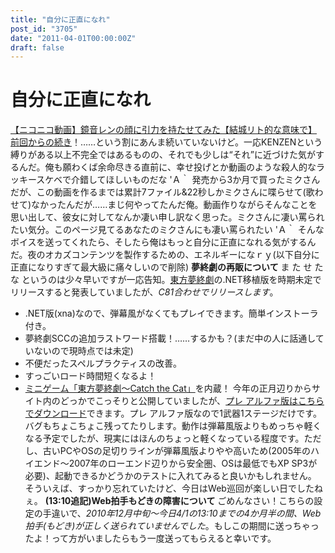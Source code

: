 ```yaml
---
title: "自分に正直になれ"
post_id: "3705"
date: "2011-04-01T00:00:00Z"
draft: false
---
```


# 自分に正直になれ

[【ニコニコ動画】鏡音レンの顔に引力を持たせてみた【結城リト的な意味で】](http://www.nicovideo.jp/watch/sm14003977) [前回からの続き](/3704)！……という割にあんま続いていないけど。一応KENZENという縛りがある以上不完全ではあるものの、それでも少しは“それ”に近づけた気がするんだ。俺も願わくば余命尽きる直前に、幸せ投げとか動画のような殺人的なラッキースケベで介錯してほしいものだな 'Ａ｀  発売から3か月で買ったミクさんだが、この動画を作るまでは累計7ファイル&22秒しかミクさんに喋らせて(歌わせて)なかったんだが……まじ何やってたんだ俺。動画作りながらそんなことを思い出して、彼女に対してなんか凄い申し訳なく思った。ミクさんに凄い罵られたい気分。このページ見てるあなたのミクさんにも凄い罵られたい 'Ａ｀ そんなボイスを送ってくれたら、そしたら俺はもっと自分に正直になれる気がするんだ。夜のオカズコンテンツを製作するための、エネルギーになｒｙ(以下自分に正直になりすぎて最大級に痛々しいので削除) **夢終劇の再販について** ま た せ た な というのは少々早いですが一応告知。[東方夢終劇](/!/thC/)の.NET移植版を時期未定でリリースすると発表していましたが、_C81合わせでリリースします_。 

  * .NET版(xna)なので、弾幕風がなくてもプレイできます。簡単インストーラ付き。
  * 夢終劇SCCの追加ラストワード搭載！……するかも？(まだ中の人に話通していないので現時点では未定)
  * 不便だったスペルプラクティスの改善。
  * すっごいロード時間短くなるよ！
  * [ミニゲーム「東方夢終劇～Catch the Cat」](/!/thC/chen.html)を内蔵！
今年の正月辺りからサイト内のどっかでこっそりと公開していましたが、[プレ アルファ版はこちらでダウンロード](/!/thC/nph-thC3.0TrGetNightlyBuild.cgi)できます。プレ アルファ版なので1武器1ステージだけです。バグもちょこちょこ残ってたりします。動作は弾幕風版よりもめっちゃ軽くなる予定でしたが、現実にはほんのちょっと軽くなっている程度です。ただし、古いPCやOSの足切りラインが弾幕風版よりやや高いため(2005年のハイエンド～2007年のローエンド辺りから安全圏、OSは最低でもXP SP3が必要)、起動できるかどうかのテストに入れてみると良いかもしれません。 そういえば、すっかり忘れていたけど、今日はWeb巡回が楽しい日でしたねぇ。 **(13:10追記)Web拍手もどきの障害について** ごめんなさい！こちらの設定の手違いで、_2010年12月中旬～今日4/1の13:10までの4か月半の間、Web拍手(もどき)が正しく送られていませんでした_。もしこの期間に送っちゃったよ！って方がいましたらもう一度送ってもらえると幸いです。
